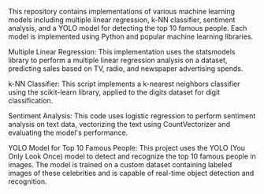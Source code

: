 This repository contains implementations of various machine learning models including multiple linear regression, k-NN classifier, sentiment analysis, and a YOLO model for detecting the top 10 famous people. Each model is implemented using Python and popular machine learning libraries.

Multiple Linear Regression: This implementation uses the statsmodels library to perform a multiple linear regression analysis on a dataset, predicting sales based on TV, radio, and newspaper advertising spends.

k-NN Classifier: This script implements a k-nearest neighbors classifier using the scikit-learn library, applied to the digits dataset for digit classification.

Sentiment Analysis: This code uses logistic regression to perform sentiment analysis on text data, vectorizing the text using CountVectorizer and evaluating the model's performance.

YOLO Model for Top 10 Famous People: This project uses the YOLO (You Only Look Once) model to detect and recognize the top 10 famous people in images. The model is trained on a custom dataset containing labeled images of these celebrities and is capable of real-time object detection and recognition.
